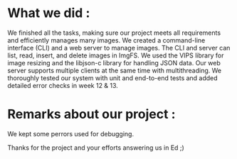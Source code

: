 # What we did :
We finished all the tasks, making sure our project meets all requirements and efficiently manages many images. 
We created a command-line interface (CLI) and a web server to manage images. 
The CLI and server can list, read, insert, and delete images in ImgFS. 
We used the VIPS library for image resizing and the libjson-c library for handling JSON data.
Our web server supports multiple clients at the same time with multithreading. 
We thoroughly tested our system with unit and end-to-end tests and added detailed error checks in week 12 & 13.

# Remarks about our project :
We kept some perrors used for debugging.

Thanks for the project and your efforts answering us in Ed ;)
